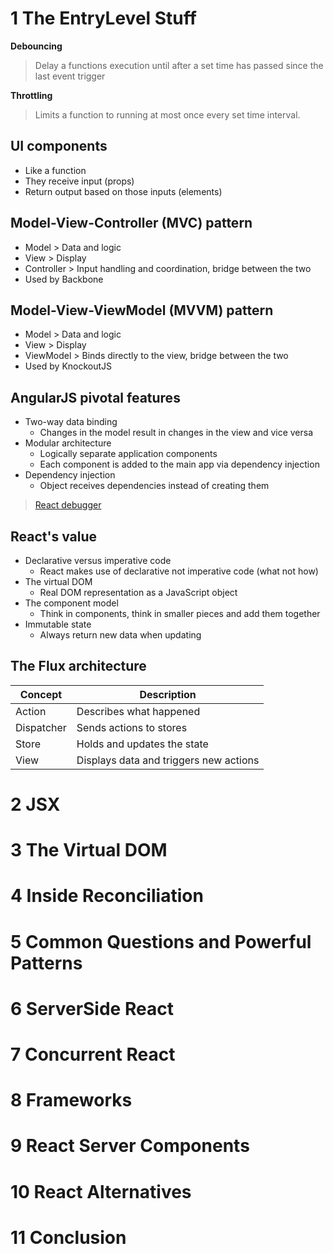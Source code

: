 # 1 The EntryLevel Stuff 

**Debouncing**
> Delay a functions execution until after a set time has passed since the last event trigger 

**Throttling**
> Limits a function to running at most once every set time interval.

## UI components 
- Like a function 
- They receive input (props)
- Return output based on those inputs (elements)

## Model-View-Controller (MVC) pattern
- Model > Data and logic
- View > Display
- Controller > Input handling and coordination, bridge between the two
- Used by Backbone

## Model-View-ViewModel (MVVM) pattern
- Model > Data and logic
- View > Display
- ViewModel > Binds directly to the view, bridge between the two
- Used by KnockoutJS

## AngularJS pivotal features
-  Two-way data binding 
    - Changes in the model result in changes in the view and vice versa
- Modular architecture 
    - Logically separate application components 
    - Each component is added to the main app via dependency injection
- Dependency injection 
    - Object receives dependencies instead of creating them

> [React debugger](https://www.replay.io/)

## React's value
- Declarative versus imperative code
    - React makes use of declarative not imperative code (what not how)
- The virtual DOM
    - Real DOM representation as a JavaScript object
- The component model 
    - Think in components, think in smaller pieces and add them together 
- Immutable state
    - Always return new data when updating

## The Flux architecture 
| Concept    | Description                            |
| ---        | ---                                    |
| Action     | Describes what happened                |
| Dispatcher | Sends actions to stores                |
| Store      | Holds and updates the state            |
| View       | Displays data and triggers new actions |

# 2 JSX 
# 3 The Virtual DOM 
# 4 Inside Reconciliation 
# 5 Common Questions and Powerful Patterns 
# 6 ServerSide React 
# 7 Concurrent React 
# 8 Frameworks 
# 9 React Server Components 
# 10 React Alternatives 
# 11 Conclusion 
